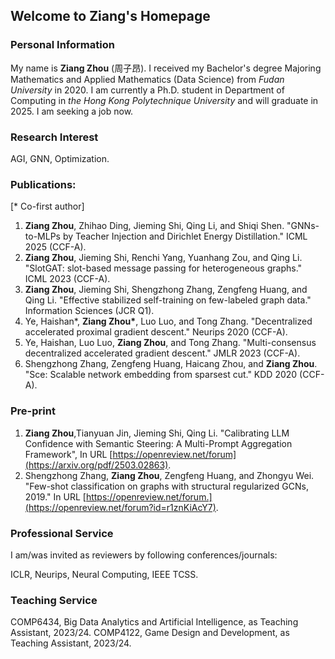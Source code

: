 ## Welcome to Ziang's Homepage


### Personal Information

My name is **Ziang Zhou** (周子昂). I received my Bachelor's degree Majoring Mathematics and Applied Mathematics (Data Science) from _Fudan University_ in 2020. I am currently a Ph.D. student in Department of Computing in _the Hong Kong Polytechnique University_ and will graduate in 2025. I am seeking a job now.


### Research Interest

AGI, GNN, Optimization.


### Publications:
[* Co-first author]

1. **Ziang Zhou**, Zhihao Ding, Jieming Shi, Qing Li, and Shiqi Shen. "GNNs-to-MLPs by Teacher Injection and Dirichlet Energy Distillation." ICML 2025 (CCF-A). 
2. **Ziang Zhou**, Jieming Shi, Renchi Yang, Yuanhang Zou, and Qing Li. "SlotGAT: slot-based message passing for heterogeneous graphs." ICML 2023 (CCF-A). 
3. **Ziang Zhou**, Jieming Shi, Shengzhong Zhang, Zengfeng Huang, and Qing Li. "Effective stabilized self-training on few-labeled graph data." Information Sciences (JCR Q1). 
4. Ye, Haishan\*, **Ziang Zhou\***, Luo Luo, and Tong Zhang. "Decentralized accelerated proximal gradient descent." Neurips 2020 (CCF-A). 
5. Ye, Haishan, Luo Luo, **Ziang Zhou**, and Tong Zhang. "Multi-consensus decentralized accelerated gradient descent." JMLR 2023 (CCF-A). 
6. Shengzhong Zhang, Zengfeng Huang, Haicang Zhou, and **Ziang Zhou**. "Sce: Scalable network embedding from sparsest cut." KDD 2020 (CCF-A). 


### Pre-print

1. **Ziang Zhou**,Tianyuan Jin, Jieming Shi, Qing Li. "Calibrating LLM Confidence with Semantic Steering: A Multi-Prompt Aggregation Framework", In URL [https://openreview.net/forum](https://arxiv.org/pdf/2503.02863).
2. Shengzhong Zhang, **Ziang Zhou**, Zengfeng Huang, and Zhongyu Wei. "Few-shot classification on graphs with structural regularized GCNs, 2019." In URL [https://openreview.net/forum.](https://openreview.net/forum?id=r1znKiAcY7).
 
### Professional Service

I am/was invited as reviewers by following conferences/journals:

ICLR, Neurips, Neural Computing, IEEE TCSS.

### Teaching Service

COMP6434, Big Data Analytics and Artificial Intelligence, as Teaching Assistant, 2023/24.
COMP4122, Game Design and Development, as Teaching Assistant, 2023/24.


